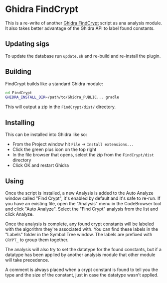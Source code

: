 # Ghidra FindCrypt

This is a re-write of another [Ghidra FindCrypt](https://github.com/d3v1l401/FindCrypt-Ghidra/) script
as ana analysis module. It also takes better advantage of the Ghidra
API to label found constants.

## Updating sigs

To update the database run `update.sh` and re-build and re-install the plugin.

## Building

FindCrypt builds like a standard Ghidra module:

```bash
cd FindCrypt
GHIDRA_INSTALL_DIR=/path/to/Ghidra_PUBLIC... gradle
```

This will output a zip in the `FindCrypt/dist/` directory.

## Installing

This can be installed into Ghidra like so:
- From the Project window hit `File` -> `Install extensions...`
- Click the green plus icon on the top right
- In the file browser that opens, select the zip from the `FindCrypt/dist` directory
- Click OK and restart Ghidra

## Using

Once the script is installed, a new Analysis is added to the Auto Analyze window
called "Find Crypt", it's enabled by default and it's safe to re-run. If you have
an existing file, open the "Analysis" menu in the CodeBrowser tool and click
"Auto Analyze". Select the "Find Crypt" analysis from the list and click Analyze.

Once the analysis is complete, any found crypt constants will be labeled with
the algorithm they're associated with. You can find these labels in the "Labels"
folder in the Symbol Tree window. The labels are prefixed with `CRYPT_` to group
them together.

The analysis will also try to set the datatype for the found constants, but if
a datatype has been applied by another analysis module that other module will
take precedence.

A comment is always placed when a crypt constant is found to tell you the type
and the size of the constant, just in case the datatype wasn't applied.

